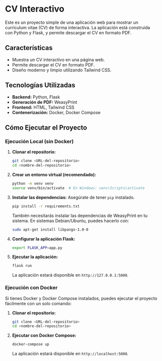 # CV Interactivo

Este es un proyecto simple de una aplicación web para mostrar un currículum vitae (CV) de forma interactiva. La aplicación está construida con Python y Flask, y permite descargar el CV en formato PDF.

## Características

- Muestra un CV interactivo en una página web.
- Permite descargar el CV en formato PDF.
- Diseño moderno y limpio utilizando Tailwind CSS.

## Tecnologías Utilizadas

- **Backend:** Python, Flask
- **Generación de PDF:** WeasyPrint
- **Frontend:** HTML, Tailwind CSS
- **Contenerización:** Docker, Docker Compose

## Cómo Ejecutar el Proyecto

### Ejecución Local (sin Docker)

1.  **Clonar el repositorio:**
    ```bash
    git clone <URL-del-repositorio>
    cd <nombre-del-repositorio>
    ```

2.  **Crear un entorno virtual (recomendado):**
    ```bash
    python -m venv venv
    source venv/bin/activate  # En Windows: venv\Scripts\activate
    ```

3.  **Instalar las dependencias:**
    Asegúrate de tener `pip` instalado.
    ```bash
    pip install -r requirements.txt
    ```
    También necesitarás instalar las dependencias de WeasyPrint en tu sistema. En sistemas Debian/Ubuntu, puedes hacerlo con:
    ```bash
    sudo apt-get install libpango-1.0-0
    ```

4.  **Configurar la aplicación Flask:**
    ```bash
    export FLASK_APP=app.py
    ```

5.  **Ejecutar la aplicación:**
    ```bash
    flask run
    ```
    La aplicación estará disponible en `http://127.0.0.1:5000`.

### Ejecución con Docker

Si tienes Docker y Docker Compose instalados, puedes ejecutar el proyecto fácilmente con un solo comando:

1.  **Clonar el repositorio:**
    ```bash
    git clone <URL-del-repositorio>
    cd <nombre-del-repositorio>
    ```

2.  **Ejecutar con Docker Compose:**
    ```bash
    docker-compose up
    ```
    La aplicación estará disponible en `http://localhost:5000`.

